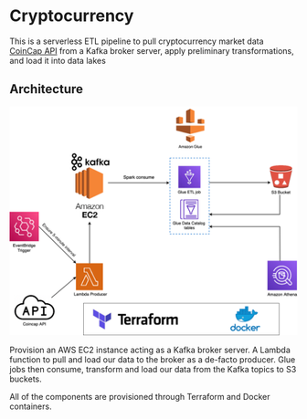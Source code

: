 # Cryptocurrency

This is a serverless ETL pipeline to pull cryptocurrency market data [CoinCap API](https://docs.coincap.io/) from a Kafka broker server, apply preliminary transformations, and load it into data lakes

## Architecture

![Arch](assets/images/arch.png)

Provision an AWS EC2 instance acting as a Kafka broker server. A Lambda function to pull and load our data to the broker as a de-facto producer. Glue jobs then consume, transform and load our data from the Kafka topics to S3 buckets.

All of the components are provisioned through Terraform and Docker containers.